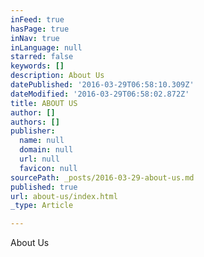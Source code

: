 ```yaml
---
inFeed: true
hasPage: true
inNav: true
inLanguage: null
starred: false
keywords: []
description: About Us
datePublished: '2016-03-29T06:58:10.309Z'
dateModified: '2016-03-29T06:58:02.872Z'
title: ABOUT US
author: []
authors: []
publisher:
  name: null
  domain: null
  url: null
  favicon: null
sourcePath: _posts/2016-03-29-about-us.md
published: true
url: about-us/index.html
_type: Article

---
```

About Us
